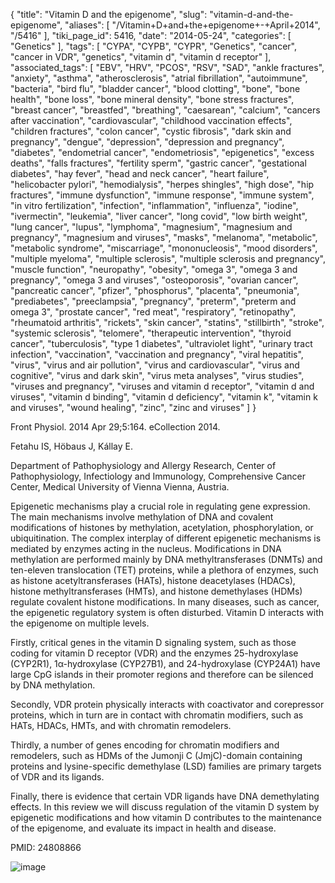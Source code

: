 {
    "title": "Vitamin D and the epigenome",
    "slug": "vitamin-d-and-the-epigenome",
    "aliases": [
        "/Vitamin+D+and+the+epigenome+-+April+2014",
        "/5416"
    ],
    "tiki_page_id": 5416,
    "date": "2014-05-24",
    "categories": [
        "Genetics"
    ],
    "tags": [
        "CYPA",
        "CYPB",
        "CYPR",
        "Genetics",
        "cancer",
        "cancer in VDR",
        "genetics",
        "vitamin d",
        "vitamin d receptor"
    ],
    "associated_tags": [
        "EBV",
        "HRV",
        "PCOS",
        "RSV",
        "SAD",
        "ankle fractures",
        "anxiety",
        "asthma",
        "atherosclerosis",
        "atrial fibrillation",
        "autoimmune",
        "bacteria",
        "bird flu",
        "bladder cancer",
        "blood clotting",
        "bone",
        "bone health",
        "bone loss",
        "bone mineral density",
        "bone stress fractures",
        "breast cancer",
        "breastfed",
        "breathing",
        "caesarean",
        "calcium",
        "cancers after vaccination",
        "cardiovascular",
        "childhood vaccination effects",
        "children fractures",
        "colon cancer",
        "cystic fibrosis",
        "dark skin and pregnancy",
        "dengue",
        "depression",
        "depression and pregnancy",
        "diabetes",
        "endometrial cancer",
        "endometriosis",
        "epigenetics",
        "excess deaths",
        "falls fractures",
        "fertility sperm",
        "gastric cancer",
        "gestational diabetes",
        "hay fever",
        "head and neck cancer",
        "heart failure",
        "helicobacter pylori",
        "hemodialysis",
        "herpes shingles",
        "high dose",
        "hip fractures",
        "immune dysfunction",
        "immune response",
        "immune system",
        "in vitro fertilization",
        "infection",
        "inflammation",
        "influenza",
        "iodine",
        "ivermectin",
        "leukemia",
        "liver cancer",
        "long covid",
        "low birth weight",
        "lung cancer",
        "lupus",
        "lymphoma",
        "magnesium",
        "magnesium and pregnancy",
        "magnesium and viruses",
        "masks",
        "melanoma",
        "metabolic",
        "metabolic syndrome",
        "miscarriage",
        "mononucleosis",
        "mood disorders",
        "multiple myeloma",
        "multiple sclerosis",
        "multiple sclerosis and pregnancy",
        "muscle function",
        "neuropathy",
        "obesity",
        "omega 3",
        "omega 3 and pregnancy",
        "omega 3 and viruses",
        "osteoporosis",
        "ovarian cancer",
        "pancreatic cancer",
        "pfizer",
        "phosphorus",
        "placenta",
        "pneumonia",
        "prediabetes",
        "preeclampsia",
        "pregnancy",
        "preterm",
        "preterm and omega 3",
        "prostate cancer",
        "red meat",
        "respiratory",
        "retinopathy",
        "rheumatoid arthritis",
        "rickets",
        "skin cancer",
        "statins",
        "stillbirth",
        "stroke",
        "systemic sclerosis",
        "telomere",
        "therapeutic intervention",
        "thyroid cancer",
        "tuberculosis",
        "type 1 diabetes",
        "ultraviolet light",
        "urinary tract infection",
        "vaccination",
        "vaccination and pregnancy",
        "viral hepatitis",
        "virus",
        "virus and air pollution",
        "virus and cardiovascular",
        "virus and cognitive",
        "virus and dark skin",
        "virus meta analyses",
        "virus studies",
        "viruses and pregnancy",
        "viruses and vitamin d receptor",
        "vitamin d and viruses",
        "vitamin d binding",
        "vitamin d deficiency",
        "vitamin k",
        "vitamin k and viruses",
        "wound healing",
        "zinc",
        "zinc and viruses"
    ]
}


Front Physiol. 2014 Apr 29;5:164. eCollection 2014.

Fetahu IS, Höbaus J, Kállay E.

Department of Pathophysiology and Allergy Research, Center of Pathophysiology, Infectiology and Immunology, Comprehensive Cancer Center, Medical University of Vienna Vienna, Austria.

Epigenetic mechanisms play a crucial role in regulating gene expression. The main mechanisms involve methylation of DNA and covalent modifications of histones by methylation, acetylation, phosphorylation, or ubiquitination. The complex interplay of different epigenetic mechanisms is mediated by enzymes acting in the nucleus. Modifications in DNA methylation are performed mainly by DNA methyltransferases (DNMTs) and ten-eleven translocation (TET) proteins, while a plethora of enzymes, such as histone acetyltransferases (HATs), histone deacetylases (HDACs), histone methyltransferases (HMTs), and histone demethylases (HDMs) regulate covalent histone modifications. In many diseases, such as cancer, the epigenetic regulatory system is often disturbed. Vitamin D interacts with the epigenome on multiple levels. 

Firstly, critical genes in the vitamin D signaling system, such as those coding for vitamin D receptor (VDR) and the enzymes 25-hydroxylase (CYP2R1), 1α-hydroxylase (CYP27B1), and 24-hydroxylase (CYP24A1) have large CpG islands in their promoter regions and therefore can be silenced by DNA methylation. 

Secondly, VDR protein physically interacts with coactivator and corepressor proteins, which in turn are in contact with chromatin modifiers, such as HATs, HDACs, HMTs, and with chromatin remodelers. 

Thirdly, a number of genes encoding for chromatin modifiers and remodelers, such as HDMs of the Jumonji C (JmjC)-domain containing proteins and lysine-specific demethylase (LSD) families are primary targets of VDR and its ligands. 

Finally, there is evidence that certain VDR ligands have DNA demethylating effects. In this review we will discuss regulation of the vitamin D system by epigenetic modifications and how vitamin D contributes to the maintenance of the epigenome, and evaluate its impact in health and disease.

PMID: 24808866

<img src="https://d378j1rmrlek7x.cloudfront.net/attachments/jpeg/epigeonome-f1.jpg" alt="image">